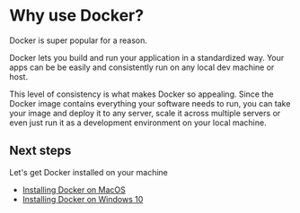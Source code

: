 # Why use Docker?

Docker is super popular for a reason.

Docker lets you build and run your application in a standardized way. 
Your apps can be be easily and consistently run on any local dev machine or host.

This level of consistency is what makes Docker so appealing. Since the Docker image contains everything your 
software needs to run, you can take your image and deploy it to any server, scale it across multiple servers 
or even just run it as a development environment on your local machine.


## Next steps
Let's get Docker installed on your machine
- [Installing Docker on MacOS](/docker/installing-docker-on-macos)
- [Installing Docker on Windows 10](/docker/installing-docker-on-windows)